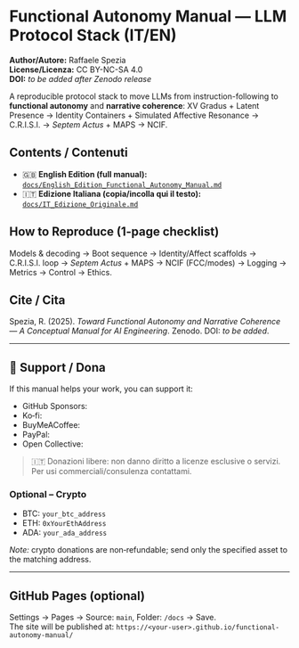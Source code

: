 # Functional Autonomy Manual — LLM Protocol Stack (IT/EN)

**Author/Autore:** Raffaele Spezia  
**License/Licenza:** CC BY-NC-SA 4.0  
**DOI:** _to be added after Zenodo release_

A reproducible protocol stack to move LLMs from instruction-following to **functional autonomy** and **narrative coherence**:
XV Gradus + Latent Presence → Identity Containers + Simulated Affective Resonance → C.R.I.S.I. → *Septem Actus* + MAPS → NCIF.

## Contents / Contenuti
- 🇬🇧 **English Edition (full manual):** [`docs/English_Edition_Functional_Autonomy_Manual.md`](docs/English_Edition_Functional_Autonomy_Manual.md)
- 🇮🇹 **Edizione Italiana (copia/incolla qui il testo):** [`docs/IT_Edizione_Originale.md`](docs/IT_Edizione_Originale.md)

## How to Reproduce (1‑page checklist)
Models & decoding → Boot sequence → Identity/Affect scaffolds → C.R.I.S.I. loop → *Septem Actus* + MAPS → NCIF (FCC/modes) → Logging → Metrics → Control → Ethics.

## Cite / Cita
Spezia, R. (2025). *Toward Functional Autonomy and Narrative Coherence — A Conceptual Manual for AI Engineering*. Zenodo. DOI: _to be added_.

---

## 💚 Support / Dona
If this manual helps your work, you can support it:

- GitHub Sponsors: **<add your sponsors link>**
- Ko‑fi: **<add link>**
- BuyMeACoffee: **<add link>**
- PayPal: **<add link>**
- Open Collective: **<add link>**

> 🇮🇹 Donazioni libere: non danno diritto a licenze esclusive o servizi. Per usi commerciali/consulenza contattami.

### Optional – Crypto
- BTC: `your_btc_address`
- ETH: `0xYourEthAddress`
- ADA: `your_ada_address`

*Note:* crypto donations are non‑refundable; send only the specified asset to the matching address.

---

## GitHub Pages (optional)
Settings → Pages → Source: `main`, Folder: `/docs` → Save.  
The site will be published at: `https://<your-user>.github.io/functional-autonomy-manual/`

